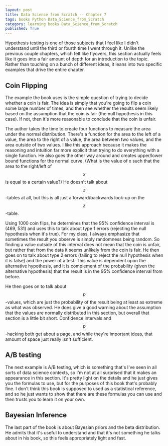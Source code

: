 ```yaml
---
layout: post
title: Data Science from Scratch -- Chapter 7
tags: books Python Data_Science_from_Scratch
category: learning books Data_Science_from_Scratch
published: True
---
```


Hypothesis testing is one of those subjects that I feel like I didn't understand until the third or fourth time I went through it. Unlike the previous couple chapters, which felt like flyovers, this section actually feels like it goes into a fair amount of depth for an introduction to the topic. Rather than touching on a bunch of different ideas, it leans into two specific examples that drive the entire chapter.

## Coin Flipping

The example the book uses is the simple question of trying to decide whether a coin is fair. The idea is simply that you're going to flip a coin some large number of times, and then see whether the results seem likely based on the assumption that the coin is fair (the null hypothesis in this case). If not, then it's more reasonable to conclude that the coin is unfair.

The author takes the time to create four functions to measure the area under the normal distribution. There's a function for the area to the left of a value, the area to the right of a value, the area between two values, and the area outside of two values. I like this approach because it makes the reasoning and intuition far more explicit than trying to do everything with a single function. He also goes the other way around and creates upper/lower bound functions for the normal curve. (What is the value of x such that the area to the right/left of $$x$$ is equal to a certain value?) He doesn't talk about $$z$$-tables at all, but this is all just a forward/backwards look-up on the $$z$$-table.

Using 1000 coin flips, he determines that the 95% confidence interval is (469, 531) and uses this to talk about type 1 errors (rejecting the null hypothesis when it's true). For my class, I always emphasize that sometimes the result you observe is simply randomness being random. So finding a value outside of this interval does not mean that the coin is unfair, but rather that from the data it seems unlikely from the coin is fair. He then goes on to talk about type 2 errors (failing to reject the null hypothesis when it is false) and the power of a test. This value is dependent upon the alternative hypothesis, and it is complement of the probability (given the alternative hypothesis) that the result is in the 95% confidence interval from before.

He then goes on to talk about $$p$$-values, which are just the probability of the result being at least as extreme as what was observed. He does give a good warning about the assumption that the values are normally distributed in this section, but overall that section is a little bit short. Confidence intervals and $$p$$-hacking both get about a page, and while they're important ideas, that amount of space just really isn't sufficient.

## A/B testing

The next example is A/B testing, which is something that's I've seen in all sorts of data science contexts, so I'm not at all surprised that it makes an appearance in this section. It's pretty light on the details and he just gives you the formulas to use, but for the purposes of this book that's probably fine. I don't think this book is supposed to used as a statistical reference, and so he just wants to show that there are these formulas you can use and then trusts you to learn it on your own.

## Bayesian Inference

The last part of the book is about Bayesian priors and the beta distribution. He admits that it's useful to understand and that it's not something he talks about in his book, so this feels appropriately light and fast.
